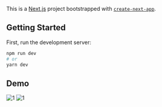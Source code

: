 This is a [Next.js](https://nextjs.org/) project bootstrapped with [`create-next-app`](https://github.com/vercel/next.js/tree/canary/packages/create-next-app).

## Getting Started

First, run the development server:

```bash
npm run dev
# or
yarn dev
```

## Demo

<div>
  <img src="https://github.com/bhattaraijay05/testproject/blob/main/images/1.jpg" alt="1" >
  <img src="https://github.com/bhattaraijay05/testproject/blob/main/images/1.jpg" alt="1" >
</div>
